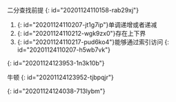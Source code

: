 二分查找前提
{: id="20201124110158-rab29xj"}

1. {: id="20201124110207-jt1g7ip"}单调递增或者递减
2. {: id="20201124110212-wgk9zx0"}存在上下界
3. {: id="20201124110217-pud6ko4"}能够通过索引访问
{: id="20201124110207-h5wb7vk"}

{: id="20201124123953-1n3k10b"}

牛顿
{: id="20201124123952-tjbpqjr"}

{: id="20201124124038-713lybm"}
